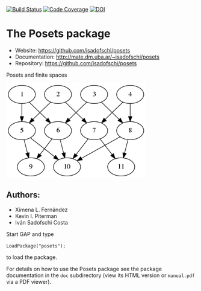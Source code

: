 [![Build Status](https://travis-ci.org/isadofschi/posets.svg?branch=develop)](https://travis-ci.org/isadofschi/posets) [![Code Coverage](https://codecov.io/github/isadofschi/posets/coverage.svg?branch=develop&token=)](https://codecov.io/gh/isadofschi/posets) [![DOI](https://zenodo.org/badge/181187603.svg)](https://zenodo.org/badge/latestdoi/181187603)



# The Posets package

* Website: https://github.com/isadofschi/posets
* Documentation: http://mate.dm.uba.ar/~isadofschi/posets
* Repository: https://github.com/isadofschi/posets

Posets and finite spaces

![](./doc/images/wallet.png)

## Authors:
* Ximena L. Fernández
* Kevin I. Piterman
* Iván Sadofschi Costa


Start GAP and type

	LoadPackage("posets");

to load the package.

For details on how to use the Posets package see the package
documentation in the `doc` subdirectory (view its HTML version or 
`manual.pdf`  via a PDF viewer).
